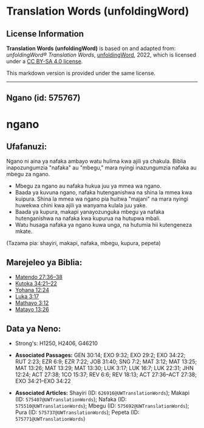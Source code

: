 # Translation Words (unfoldingWord)

## License Information

**Translation Words (unfoldingWord)** is based on and adapted from: _unfoldingWord® Translation Words_, [unfoldingWord](https://unfoldingword.org/utw), 2022, which is licensed under a [CC BY-SA 4.0 license](https://creativecommons.org/licenses/by-sa/4.0/legalcode.en).

This markdown version is provided under the same license.



--------------------------------

## Ngano (id: 575767)

ngano
=====

Ufafanuzi:
----------

Ngano ni aina ya nafaka ambayo watu hulima kwa ajili ya chakula. Biblia inapozungumzia "nafaka" au "mbegu," mara nyingi inazungumzia nafaka au mbegu za ngano.

* Mbegu za ngano au nafaka hukua juu ya mmea wa ngano.
* Baada ya kuvuna ngano, nafaka hutenganishwa na shina la mmea kwa kuipura. Shina la mmea wa ngano pia huitwa "majani" na mara nyingi huwekwa chini kwa ajili ya wanyama kulala juu yake.
* Baada ya kupura, makapi yanayozunguka mbegu ya nafaka hutenganishwa na nafaka kwa kupurua na hutupwa mbali.
* Watu husaga nafaka ya ngano kuwa unga, na hutumia hii kutengeneza mkate.

(Tazama pia: shayiri, makapi, nafaka, mbegu, kupura, pepeta)

Marejeleo ya Biblia:
--------------------

* [Matendo 27:36–38](https://ref.ly/Acts27:36-Acts27:38)
* [Kutoka 34:21–22](https://ref.ly/Exod34:21-Exod34:22)
* [Yohana 12:24](https://ref.ly/John12:24)
* [Luka 3:17](https://ref.ly/Luke3:17)
* [Mathayo 3:12](https://ref.ly/Matt3:12)
* [Matayo 13:26](https://ref.ly/Matt13:26)

Data ya Neno:
-------------

* Strong's: H1250, H2406, G46210

* **Associated Passages:** GEN 30:14; EXO 9:32; EXO 29:2; EXO 34:22; RUT 2:23; EZR 6:9; EZR 7:22; JOB 31:40; SNG 7:2; MAT 3:12; MAT 13:25; MAT 13:26; MAT 13:29; MAT 13:30; LUK 3:17; LUK 16:7; LUK 22:31; JHN 12:24; ACT 27:38; 1CO 15:37; REV 6:6; REV 18:13; ACT 27:36–ACT 27:38; EXO 34:21–EXO 34:22
* **Associated Articles:** Shayiri (ID: `626916@UWTranslationWords`); Makapi (ID: `575407@UWTranslationWords`); Nafaka (ID: `575510@UWTranslationWords`); Mbegu (ID: `575692@UWTranslationWords`); Pura (ID: `575737@UWTranslationWords`); Pepeta (ID: `575771@UWTranslationWords`)


